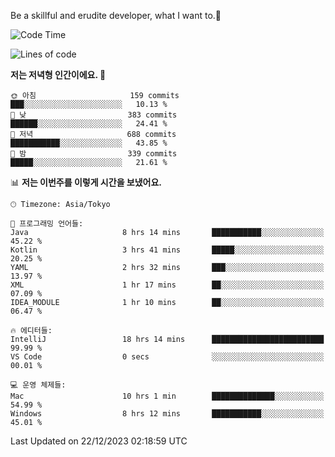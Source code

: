 Be a skillful and erudite developer, what I want to.👶

<!--START_SECTION:waka-->
![Code Time](http://img.shields.io/badge/Code%20Time-369%20hrs%2055%20mins-blue)

![Lines of code](https://img.shields.io/badge/%EC%A0%80%EB%8A%94%20%EC%97%AC%ED%83%9C%EA%B9%8C%EC%A7%80%20-747.8%20thousand%20%EC%A4%84%EC%9D%98%20%EC%BD%94%EB%93%9C%EB%A5%BC%20%EC%9E%91%EC%84%B1%ED%96%88%EC%96%B4%EC%9A%94.-blue)

**저는 저녁형 인간이에요. 🦉** 

```text
🌞 아침                     159 commits         ███░░░░░░░░░░░░░░░░░░░░░░   10.13 % 
🌆 낮　                     383 commits         ██████░░░░░░░░░░░░░░░░░░░   24.41 % 
🌃 저녁                     688 commits         ███████████░░░░░░░░░░░░░░   43.85 % 
🌙 밤　                     339 commits         █████░░░░░░░░░░░░░░░░░░░░   21.61 % 
```


📊 **저는 이번주를 이렇게 시간을 보냈어요.** 

```text
🕑︎ Timezone: Asia/Tokyo

💬 프로그래밍 언어들: 
Java                     8 hrs 14 mins       ███████████░░░░░░░░░░░░░░   45.22 % 
Kotlin                   3 hrs 41 mins       █████░░░░░░░░░░░░░░░░░░░░   20.25 % 
YAML                     2 hrs 32 mins       ███░░░░░░░░░░░░░░░░░░░░░░   13.97 % 
XML                      1 hr 17 mins        ██░░░░░░░░░░░░░░░░░░░░░░░   07.09 % 
IDEA_MODULE              1 hr 10 mins        ██░░░░░░░░░░░░░░░░░░░░░░░   06.47 % 

🔥 에디터들: 
IntelliJ                 18 hrs 14 mins      █████████████████████████   99.99 % 
VS Code                  0 secs              ░░░░░░░░░░░░░░░░░░░░░░░░░   00.01 % 

💻 운영 체제들: 
Mac                      10 hrs 1 min        ██████████████░░░░░░░░░░░   54.99 % 
Windows                  8 hrs 12 mins       ███████████░░░░░░░░░░░░░░   45.01 % 
```


 Last Updated on 22/12/2023 02:18:59 UTC
<!--END_SECTION:waka-->

